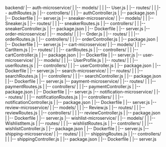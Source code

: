 backend/
|-- auth-microservice/
|   |-- models/
|   |   |-- User.js
|   |-- routes/
|   |   |-- authRoutes.js
|   |-- controllers/
|   |   |-- authController.js
|   |-- package.json
|   |-- Dockerfile
|   |-- server.js
|-- sneaker-microservice/
|   |-- models/
|   |   |-- Sneaker.js
|   |-- routes/
|   |   |-- sneakerRoutes.js
|   |-- controllers/
|   |   |-- sneakerController.js
|   |-- package.json
|   |-- Dockerfile
|   |-- server.js
|-- order-microservice/
|   |-- models/
|   |   |-- Order.js
|   |-- routes/
|   |   |-- orderRoutes.js
|   |-- controllers/
|   |   |-- orderController.js
|   |-- package.json
|   |-- Dockerfile
|   |-- server.js
|-- cart-microservice/
|   |-- models/
|   |   |-- CartItem.js
|   |-- routes/
|   |   |-- cartRoutes.js
|   |-- controllers/
|   |   |-- cartController.js
|   |-- package.json
|   |-- Dockerfile
|   |-- server.js
|-- user-microservice/
|   |-- models/
|   |   |-- UserProfile.js
|   |-- routes/
|   |   |-- userRoutes.js
|   |-- controllers/
|   |   |-- userController.js
|   |-- package.json
|   |-- Dockerfile
|   |-- server.js
|-- search-microservice/
|   |-- routes/
|   |   |-- searchRoutes.js
|   |-- controllers/
|   |   |-- searchController.js
|   |-- package.json
|   |-- Dockerfile
|   |-- server.js
|-- payment-microservice/
|   |-- routes/
|   |   |-- paymentRoutes.js
|   |-- controllers/
|   |   |-- paymentController.js
|   |-- package.json
|   |-- Dockerfile
|   |-- server.js
|-- notification-microservice/
|   |-- routes/
|   |   |-- notificationRoutes.js
|   |-- controllers/
|   |   |-- notificationController.js
|   |-- package.json
|   |-- Dockerfile
|   |-- server.js
|-- review-microservice/
|   |-- models/
|   |   |-- Review.js
|   |-- routes/
|   |   |-- reviewRoutes.js
|   |-- controllers/
|   |   |-- reviewController.js
|   |-- package.json
|   |-- Dockerfile
|   |-- server.js
|-- wishlist-microservice/
|   |-- models/
|   |   |-- WishlistItem.js
|   |-- routes/
|   |   |-- wishlistRoutes.js
|   |-- controllers/
|   |   |-- wishlistController.js
|   |-- package.json
|   |-- Dockerfile
|   |-- server.js
|-- shipping-microservice/
|   |-- routes/
|   |   |-- shippingRoutes.js
|   |-- controllers/
|   |   |-- shippingController.js
|   |-- package.json
|   |-- Dockerfile
|   |-- server.js
